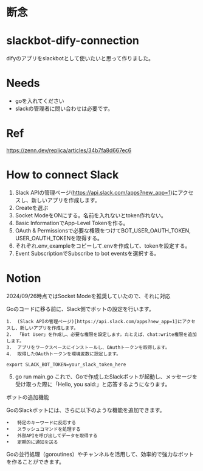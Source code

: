 # 断念

# slackbot-dify-connection
difyのアプリをslackbotとして使いたいと思って作りました。

# Needs
- goを入れてください
- slackの管理者に問い合わせは必要です。

# Ref
https://zenn.dev/replica/articles/34b7fa8d667ec6


# How to connect Slack

1. Slack APIの管理ページ(https://api.slack.com/apps?new_app=1)にアクセスし、新しいアプリを作成します。
2. Createを選ぶ
3. Socket ModeをONにする。名前を入れないとtoken作れない。
4. Basic InformationでApp-Level Tokenを作る。
5. OAuth & Permissionsで必要な権限をつけてBOT_USER_OAUTH_TOKEN, USER_OAUTH_TOKENを取得する。
6. それぞれ.env_exampleをコピーして.envを作成して、tokenを設定する。
7. Event SubscriptionでSubscribe to bot eventsを選択する。

# Notion
2024/09/26時点ではSocket Modeを推奨していたので、それに対応

Goのコードに移る前に、Slack側でボットの設定を行います。

	1.	(Slack APIの管理ページ)[https://api.slack.com/apps?new_app=1]にアクセスし、新しいアプリを作成します。
	2.	「Bot User」を作成し、必要な権限を設定します。たとえば、chat:write権限を追加します。
	3.	アプリをワークスペースにインストールし、OAuthトークンを取得します。
	4.	取得したOAuthトークンを環境変数に設定します。

```
export SLACK_BOT_TOKEN=your_slack_token_here
```

5. go run main.go
これで、Goで作成したSlackボットが起動し、メッセージを受け取った際に「Hello, you said:」と応答するようになります。

ボットの追加機能

GoのSlackボットには、さらに以下のような機能を追加できます。

	•	特定のキーワードに反応する
	•	スラッシュコマンドを処理する
	•	外部APIを呼び出してデータを取得する
	•	定期的に通知を送る

Goの並行処理（goroutines）やチャンネルを活用して、効率的で強力なボットを作ることができます。